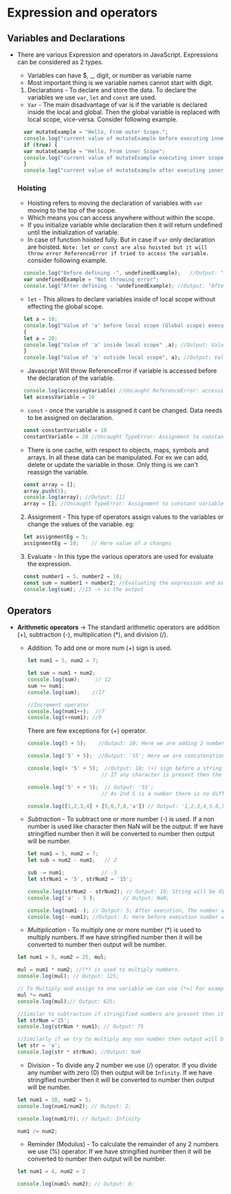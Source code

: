 # Expression and operators
## Variables and Declarations
- There are various Expression and operators in JavaScript. Expressions can be considered as 2 types.
  * Variables can have $, _, digit, or number as variable name
  * Most important thing is we variable names cannot start with digit.

  1. Declarations - To declare and store the data. To declare the variables we use `var`, `let` and `const` are used.

  - `Var` - The main disadvantage of var is if the variable is declared inside the local and global. Then the global variable is replaced with local scope, vice-versa. Consider following example.

  ```Javascript
    var mutateExample = "Hello, From outer Scope.";
    console.log("current value of mutateExample before executing inner scope: ", mutateExample);  //Output: current value of mutateExample: Hello, From outer Scope.
    if (true) {
    var mutateExample = "Hello, From inner Scope";
    console.log("current value of mutateExample executing inner scope:", mutateExample); // Output: current value of mutateExample executing inner scope: Hello, From inner Scope.
    }
    console.log("current value of mutateExample after executing inner scope:", mutateExample); // Output: current value of mutateExample after executing inner scope: Hello, From inner Scope.
  ```

    ### Hoisting
    * Hoisting refers to moving the declaration of variables with `var` moving to the top of the scope.
    * Which means you can access anywhere without within the scope.
    * If you initialize variable while declaration then it will return undefined until the initialization of variable.
    * In case of function hoisted fully. But in case if `var` only declaration are hoisted.
    `Note: let or const are also hoisted but it will throw error ReferenceError if tried to access the variable.`
    consider following example.
    ```Javascript
      console.log("Before defining -", undefinedExample);   //Output: "Before defining - undefined".
      var undefinedExample = "Not throwing error";
      console.log("After defining - "undefinedExample); //Output: "After defining - Not throwing error"
    ```

  - `let` - This allows to declare variables inside of local scope without effecting the global scope.

  ```Javascript
    let a = 10;
    console.log("Value of 'a' before local scope (Global scope) execution", a); //Output: Value of 'a' before local scope (Global scope) execution 10
    {
    let a = 20;
    console.log("Value of 'a' inside local scope" ,a); //Output: Value of 'a' inside local scope 20
    }
    console.log("Value of 'a' outside local scope", a); //Output: Value of 'a' outside local scope 10
  ```

  - Javascript Will throw ReferenceError if variable is accessed before the declaration of the variable.

  ```javascript
    console.log(accessingVariable) //Uncaught ReferenceError: accessingVariable is not defined
    let accessVariable = 10
  ```

  - `const` - once the variable is assigned it cant be changed. Data needs to be assigned on declaration.
  ```javascript
    const constantVariable = 10
    constantVariable = 20 //Uncaught TypeError: Assignment to constant variable.
  ```
  - There is one cache, with respect to objects, maps, symbols and arrays. In all these data can be manipulated. For ex we can add, delete or update the variable in those. Only thing is we can't reassign the variable.

  ```javascript
    const array = [];
    array.push(1);
    console.log(array); //Output: [1]
    array = []; //Uncaught TypeError: Assignment to constant variable
  ```

  2. Assignment - This type of operators assign values to the variables or change the values of the variable.
  eg:

  ```javascript
    let assignmentEg = 5;
    assignmentEg = 10;    // Here value of a changes
  ```

  3. Evaluate - In this type the various operators are used for evaluate the expression.

  ```JavaScript
    const number1 = 5, number2 = 10;
    const sum = number1 + number2; //Evaluating the expression and assigning the value
    console.log(sum); //15 -> is the output
  ```


## Operators
- **Arithmetic operators** -> The standard arithmetic operators are addition (+), subtraction (-), multiplication (\*), and division (/).

  - *Addition*. To add one or more num (+) sign is used.

    ```JavaScript
    let num1 = 5, num2 = 7;

    let sum = num1 + num2;
    console.log(sum);     // 12
    sum += num1;
    console.log(sum);    //17

    //Increment operator
    console.log(num1++);  //7
    console.log(++num1); //9
    ```

    There are few exceptions for (+) operator.

    ```Javascript
    console.log(5 + 5);    //Output: 10; Here we are adding 2 number.

    console.log('5' + 5);  //Output: '55'; Here we are concatenation a number with string resulting a string.

    console.log(+ '5' + 5);  //Output: 10; (+) sign before a string will try to convert a string to a number,
                            // If any character is present then the resulting value will be NaN.

    console.log('5' + + 5);  // Output: '55';
                            // As 2nd 5 is a number there is no difference so the resulting value will be string.

    console.log([1,2,3,4] + [5,6,7,8,'a']) // Output: '1,2,3,4,5,6,7,8,a'; It will concatenate string
    ```

  - *Subtraction* - To subtract one or more number (-) is used. If a non number is used like character then NaN will be the output.
  If we have stringified number then it will be converted to number then output will be number.
    ```JavaScript
    let num1 = 5, num2 = 7;
    let sub = num2 - num1;   // 2

    sub -= num1;            // -3
    let strNum1 = '5', strNum2 = '15';

    console.log(strNum2 - strNum2); // Output: 10; String will be directly converted to number here.
    console.log('a' - 5 );         // Output: NaN;

    console.log(num1--); // Output: 5; After execution, The number will be reduced by 1.
    console.log(--num1); //Output: 3; Here before execution number will be reduced by 1

    ```

  - *Multiplication* - To multiply one or more number (\*) is used to multiply numbers.
  If we have stringified number then it will be converted to number then output will be number.
  ```JavaScript
  let num1 = 5, num2 = 25, mul;

  mul = num1 * num2; //(*) is used to multiply numbers.
  console.log(mul); // Output: 125;

  // To Multiply and assign to one variable we can use (*=) For example.
  mul *= num1
  console.log(mul);// Output: 625;

  //Similar to subtraction if stringified numbers are present then it will be automatically converted to number.
  let strNum ='15';
  console.log(strNum * num1); // Output: 75

  //Similarly if we try to multiply any non number then output will be NaN. Eg.
  let str = 'a';
  console.log(str * strNum); //Output: NaN
  ```

  - Division - To divide any 2 number we use (/) operator.
  If you divide any number with zero (0) then output will be `Infinity`.
  If we have stringified number then it will be converted to number then output will be number.

  ```javascript
  let num1 = 10, num2 = 5;
  console.log(num1/num2); // Output: 2;

  console.log(num1/0); // Output: Infinity

  num1 /= num2;
  ```

  - Reminder (Modulus) - To calculate the remainder of any 2 numbers we use (%) operator.
  If we have stringified number then it will be converted to number then output will be number.

  ```Javascript
  let num1 = 4, num2 = 2

  console.log(num1% num2); // Output: 0;
  ```